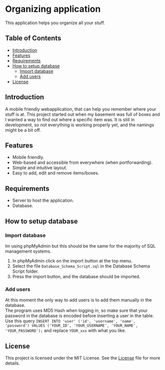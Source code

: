 # Organizing application
This application helps you organize all your stuff.

## Table of Contents
- [Introduction](#introduction)
- [Features](#features)
- [Requirements](#requirements)
- [How to setup database](#how-to-setup-database)
  - [Import database](#import-database)
  - [Add users](#add-users)
- [License](#license)

## Introduction
A mobile friendly webapplication, that can help you remember where your stuff is at. This project started out when my basement was full of boxes and I wanted a way to find out where a specific item was. It is still in development, so not everything is working
properly yet, and the namings might be a bit off.

## Features
- Mobile friendly.
- Web-based and accessible from everywhere (when portforwarding). 
- Simple and intuitive layout.
- Easy to add, edit and remove items/boxes.

## Requirements
- Server to host the application.
- Database.

## How to setup database
### Import database
Im using phpMyAdmin but this should be the same for the majority of SQL management systems.
1. In phpMyAdmin click on the import button at the top menu.
2. Select the file `Database_Schema_Script.sql` in the Database Schema Script folder.
3. Press the import button, and the database should be imported.

### Add users
At this moment the only way to add users is to add them manually in the database. <br>
The program uses MD5 Hash when logging in, so make sure that your password in the database is encoded before inserting a user in the table.
Use this query `INSERT INTO 'user' ('id', 'username', 'name', 'password') VALUES ('YOUR_ID', 'YOUR_USERNAME', 'YOUR_NAME', 'YOUR_PASSWORD');` and replace `YOUR_xxx` with what you like.

## License
This project is licensed under the MIT License. See the [License](./LICENSE.md) file for more details.
